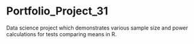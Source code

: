 # Portfolio_Project_31
Data science project which demonstrates various sample size and power calculations for tests comparing means in R.
